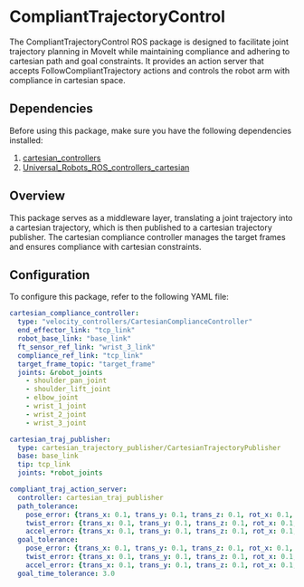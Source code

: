 # CompliantTrajectoryControl

The CompliantTrajectoryControl ROS package is designed to facilitate joint trajectory planning in MoveIt while maintaining compliance and adhering to cartesian path and goal constraints. It provides an action server that accepts FollowCompliantTrajectory actions and controls the robot arm with compliance in cartesian space.

## Dependencies
Before using this package, make sure you have the following dependencies installed:

1. [cartesian_controllers](https://github.com/fzi-forschungszentrum-informatik/cartesian_controllers)
2. [Universal_Robots_ROS_controllers_cartesian](https://github.com/UniversalRobots/Universal_Robots_ROS_controllers_cartesian.git)

## Overview
This package serves as a middleware layer, translating a joint trajectory into a cartesian trajectory, which is then published to a cartesian trajectory publisher. The cartesian compliance controller manages the target frames and ensures compliance with cartesian constraints.

## Configuration
To configure this package, refer to the following YAML file:

```yaml
cartesian_compliance_controller:
  type: "velocity_controllers/CartesianComplianceController"
  end_effector_link: "tcp_link"
  robot_base_link: "base_link"
  ft_sensor_ref_link: "wrist_3_link"
  compliance_ref_link: "tcp_link"
  target_frame_topic: "target_frame"
  joints: &robot_joints
    - shoulder_pan_joint
    - shoulder_lift_joint
    - elbow_joint
    - wrist_1_joint
    - wrist_2_joint
    - wrist_3_joint 

cartesian_traj_publisher:
  type: cartesian_trajectory_publisher/CartesianTrajectoryPublisher
  base: base_link
  tip: tcp_link
  joints: *robot_joints

compliant_traj_action_server:
  controller: cartesian_traj_publisher
  path_tolerance:
    pose_error: {trans_x: 0.1, trans_y: 0.1, trans_z: 0.1, rot_x: 0.1, rot_y: 0.1, rot_z: 0.1}
    twist_error: {trans_x: 0.1, trans_y: 0.1, trans_z: 0.1, rot_x: 0.1, rot_y: 0.1, rot_z: 0.1}
    accel_error: {trans_x: 0.1, trans_y: 0.1, trans_z: 0.1, rot_x: 0.1, rot_y: 0.1, rot_z: 0.1}
  goal_tolerance:
    pose_error: {trans_x: 0.1, trans_y: 0.1, trans_z: 0.1, rot_x: 0.1, rot_y: 0.1, rot_z: 0.1}
    twist_error: {trans_x: 0.1, trans_y: 0.1, trans_z: 0.1, rot_x: 0.1, rot_y: 0.1, rot_z: 0.1}
    accel_error: {trans_x: 0.1, trans_y: 0.1, trans_z: 0.1, rot_x: 0.1, rot_y: 0.1, rot_z: 0.1}
  goal_time_tolerance: 3.0
```
